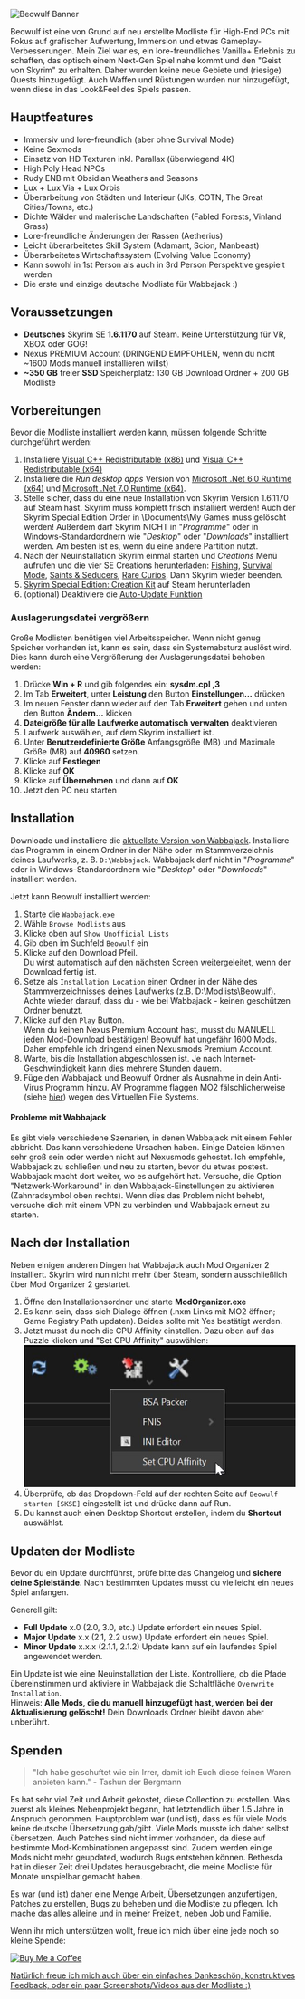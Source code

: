 ![Beowulf Banner](https://i.postimg.cc/tgypqz24/Beowulf-banner.jpg)

Beowulf ist eine von Grund auf neu erstellte Modliste für High-End PCs mit Fokus auf grafischer Aufwertung, Immersion und etwas Gameplay-Verbesserungen. Mein Ziel war es, ein lore-freundliches Vanilla+ Erlebnis zu schaffen, das optisch einem Next-Gen Spiel nahe kommt und den "Geist von Skyrim" zu erhalten.
Daher wurden keine neue Gebiete und (riesige) Quests hinzugefügt. Auch Waffen und Rüstungen wurden nur hinzugefügt, wenn diese in das Look&Feel des Spiels passen.

## Hauptfeatures

- Immersiv und lore-freundlich (aber ohne Survival Mode)
- Keine Sexmods
- Einsatz von HD Texturen inkl. Parallax (überwiegend 4K)
- High Poly Head NPCs
- Rudy ENB mit Obsidian Weathers and Seasons
- Lux + Lux Via + Lux Orbis
- Überarbeitung von Städten und Interieur (JKs, COTN, The Great Cities/Towns, etc.)
- Dichte Wälder und malerische Landschaften (Fabled Forests, Vinland Grass)
- Lore-freundliche Änderungen der Rassen (Aetherius)
- Leicht überarbeitetes Skill System (Adamant, Scion, Manbeast)
- Überarbeitetes Wirtschaftssystem (Evolving Value Economy)
- Kann sowohl in 1st Person als auch in 3rd Person Perspektive gespielt werden
- Die erste und einzige deutsche Modliste für Wabbajack :)


## Voraussetzungen

- **Deutsches** Skyrim SE **1.6.1170** auf Steam﻿. Keine Unterstützung für VR, XBOX oder GOG!
- Nexus PREMIUM Account (DRINGEND EMPFOHLEN, wenn du nicht ~1600 Mods manuell installieren willst)
- **~350 GB** freier **SSD** Speicherplatz: 130 GB Download Ordner + 200 GB Modliste


## Vorbereitungen

Bevor die Modliste installiert werden kann, müssen folgende Schritte durchgeführt werden:

1. Installiere [Visual C++ Redistributable (x86)](https://aka.ms/vs/17/release/vc_redist.x86.exe) und [Visual C++ Redistributable (x64)](https://aka.ms/vs/17/release/vc_redist.x64.exe)
2. Installiere die _Run desktop apps_ Version von [Microsoft .Net 6.0 Runtime (x64)](https://dotnet.microsoft.com/en-us/download/dotnet/6.0/runtime)﻿ und [Microsoft .Net 7.0 Runtime (x64)﻿](https://dotnet.microsoft.com/en-us/download/dotnet/7.0/runtime).
3. Stelle sicher, dass du eine neue Installation von Skyrim Version 1.6.1170 auf Steam hast.
Skyrim muss komplett frisch installiert werden! Auch der Skyrim Special Edition Order in \Documents\My Games muss gelöscht werden!
Außerdem darf Skyrim NICHT in "_Programme_" oder in Windows-Standardordnern wie "_Desktop_" oder "_Downloads_" installiert werden. Am besten ist es, wenn du eine andere Partition nutzt.
4. Nach der Neuinstallation Skyrim einmal starten und _Creations_ Menü aufrufen und die vier SE Creations herunterladen: [Fishing](https://creations.bethesda.net/de/skyrim/details/5615/Fishing)﻿, [Survival Mode](https://creations.bethesda.net/de/skyrim/details/5618/Survival_Mode)﻿, [Saints & Seducers](https://creations.bethesda.net/de/skyrim/details/5619/Saints___Seducers)﻿, [Rare Curios](https://creations.bethesda.net/de/skyrim/details/5617/Rare_Curios)﻿. Dann Skyrim wieder beenden.
5. [Skyrim Special Edition: Creation Kit](https://store.steampowered.com/app/1946180/Skyrim_Special_Edition_Creation_Kit/)﻿﻿ auf Steam herunterladen
6. (optional) ﻿Deaktiviere die [Auto-Update Funktion](https://www.youtube.com/watch?v=GyOFgSwWd7I)

### Auslagerungsdatei vergrößern

Große Modlisten benötigen viel Arbeitsspeicher. Wenn nicht genug Speicher vorhanden ist, kann es sein, dass ein Systemabsturz auslöst wird. Dies kann durch eine Vergrößerung der Auslagerungsdatei behoben werden:

1. Drücke **Win + R** und gib folgendes ein: **sysdm.cpl ,3**
2. Im Tab **Erweitert**, unter **Leistung** den Button **Einstellungen...** drücken
3. Im neuen Fenster dann wieder auf den Tab **Erweitert** gehen und unten den Button **Ändern...** klicken
4. **Dateigröße für alle Laufwerke automatisch verwalten** deaktivieren
5. Laufwerk auswählen, auf dem Skyrim installiert ist.
6. Unter **Benutzerdefinierte Größe** Anfangsgröße (MB) und Maximale Größe (MB) auf **40960** setzen.
7. Klicke auf **Festlegen**
8. Klicke auf **OK**
9. Klicke auf **Übernehmen** und dann auf **OK**
10. Jetzt den PC neu starten


##  Installation

Downloade und installiere die [aktuellste Version von Wabbajack](https://www.wabbajack.org/).
Installiere das Programm in einem Ordner in der Nähe oder im Stammverzeichnis deines Laufwerks, z. B. `D:\Wabbajack`. Wabbajack darf nicht in "_Programme_" oder in Windows-Standardordnern wie "_Desktop_" oder "_Downloads_" installiert werden.

Jetzt kann Beowulf installiert werden:

1. Starte die `Wabbajack.exe`
2. Wähle `Browse Modlists` aus
3. Klicke oben auf `Show Unofficial Lists`
4. Gib oben im Suchfeld `Beowulf` ein
5. Klicke auf den Download Pfeil.\
   Du wirst automatisch auf den nächsten Screen weitergeleitet, wenn der Download fertig ist.
6. Setze als `Installation Location` einen Ordner in der Nähe des Stammverzeichnisses deines Laufwerks (z.B. D:\Modlists\Beowulf).\
   Achte wieder darauf, dass du - wie bei Wabbajack - keinen geschützen Ordner benutzt.
7. Klicke auf den `Play` Button.\
   Wenn du keinen Nexus Premium Account hast, musst du MANUELL jeden Mod-Download bestätigen!
   Beowulf hat ungefähr 1600 Mods. Daher empfehle ich dringend einen Nexusmods Premium Account.
8. Warte, bis die Installation abgeschlossen ist. Je nach Internet-Geschwindigkeit kann dies mehrere Stunden dauern.
9. Füge den Wabbajack und Beowulf Ordner als Ausnahme in dein Anti-Virus Programm hinzu. AV Programme flaggen MO2 fälschlicherweise (siehe [hier](https://www.nexusmods.com/skyrimspecialedition/mods/6194)﻿) wegen des Virtuellen File Systems.

#### Probleme mit Wabbajack
Es gibt viele verschiedene Szenarien, in denen Wabbajack mit einem Fehler abbricht. Das kann verschiedene Ursachen haben.
Einige Dateien können sehr groß sein oder werden nicht auf Nexusmods gehostet.
Ich empfehle, Wabbajack zu schließen und neu zu starten, bevor du etwas postest. Wabbajack macht dort weiter, wo es aufgehört hat.
Versuche, die Option "Netzwerk-Workaround" in den Wabbajack-Einstellungen zu aktivieren (Zahnradsymbol oben rechts). Wenn dies das Problem nicht behebt, versuche dich mit einem VPN zu verbinden und Wabbajack erneut zu starten.


##  Nach der Installation

Neben einigen anderen Dingen hat Wabbajack auch Mod Organizer 2 installiert. Skyrim wird nun nicht mehr über Steam, sondern ausschließlich über Mod Organizer 2 gestartet.

1. Öffne den Installationsordner und starte **ModOrganizer.exe**
2. Es kann sein, dass sich Dialoge öffnen (.nxm Links mit MO2 öffnen; Game Registry Path updaten). Beides sollte mit Yes bestätigt werden.
3. Jetzt musst du noch die CPU Affinity einstellen. Dazu oben auf das Puzzle klicken und "Set CPU Affinity" auswählen:
![Beowulf Banner](./Affinity.jpg)
4. Überprüfe, ob das Dropdown-Feld auf der rechten Seite auf `Beowulf starten [SKSE]` eingestellt ist und drücke dann auf Run.
5. Du kannst auch einen Desktop Shortcut erstellen, indem du **Shortcut** auswählst.


##  Updaten der Modliste

Bevor du ein Update durchführst, prüfe bitte das Changelog und **sichere deine Spielstände**. Nach bestimmten Updates musst du vielleicht ein neues Spiel anfangen.

Generell gilt:
- **Full Update** x.0 (2.0, 3.0, etc.) Update erfordert ein neues Spiel.
- **Major Update** x.x (2.1, 2.2 usw.) Update erfordert ein neues Spiel.
- **Minor Update** x.x.x (2.1.1, 2.1.2) Update kann auf ein laufendes Spiel angewendet werden.
 
Ein Update ist wie eine Neuinstallation der Liste. Kontrolliere, ob die Pfade übereinstimmen und aktiviere in Wabbajack die Schaltfläche `Overwrite Installation`.\
Hinweis: **Alle Mods, die du manuell hinzugefügt hast, werden bei der Aktualisierung gelöscht!** Dein Downloads Ordner bleibt davon aber unberührt.


## Spenden

> "Ich habe geschuftet wie ein Irrer, damit ich Euch diese feinen Waren anbieten kann." - Tashun der Bergmann

Es hat sehr viel Zeit und Arbeit gekostet, diese Collection zu erstellen. Was zuerst als kleines Nebenprojekt begann, hat letztendlich über 1.5 Jahre in Anspruch genommen.
Hauptproblem war (und ist), dass es für viele Mods keine deutsche Übersetzung gab/gibt. Viele Mods musste ich daher selbst übersetzen.
Auch Patches sind nicht immer vorhanden, da diese auf bestimmte Mod-Kombinationen angepasst sind. Zudem werden einige Mods nicht mehr geupdated, wodurch Bugs entstehen können.
Bethesda hat in dieser Zeit drei Updates herausgebracht, die meine Modliste für Monate unspielbar gemacht haben.

Es war (und ist) daher eine Menge Arbeit, Übersetzungen anzufertigen, Patches zu erstellen, Bugs zu beheben und die Modliste zu pflegen. Ich mache das alles alleine und in meiner Freizeit, neben Job und Familie.

Wenn ihr mich unterstützen wollt, freue ich mich über eine jede noch so kleine Spende:

<a href='https://ko-fi.com/X8X8P2AUR' target='_blank'><img height='35' style='border:0px;height:46px;' src='https://az743702.vo.msecnd.net/cdn/kofi3.png?v=0' border='0' alt='Buy Me a Coffee' />

Natürlich freue ich mich auch über ein einfaches Dankeschön, konstruktives Feedback, oder ein paar Screenshots/Videos aus der Modliste :)

